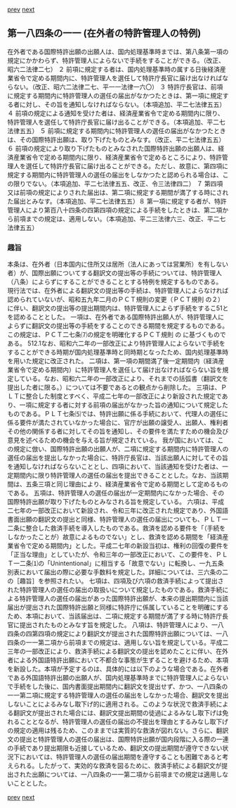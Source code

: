 [prev](/specific/markdowns/特許法/261_Mp-Ch_9-At_184_10.md)
[next](/specific/markdowns/特許法/263_Mp-Ch_9-At_184_12.md)
## 第一八四条の一一 (在外者の特許管理人の特例)
在外者である国際特許出願の出願人は、国内処理基準時までは、第八条第一項の規定にかかわらず、特許管理人によらないで手続をすることができる。（改正、昭六二法律二七）
２ 前項に規定する者は、国内処理基準時の属する日後経済産業省令で定める期間内に、特許管理人を選任して特許庁長官に届け出なければならない。（改正、昭六二法律二七、平一一法律一六〇）
３ 特許庁長官は、前項に規定する期間内に特許管理人の選任の届出がなかつたときは、第一項に規定する者に対し、その旨を通知しなければならない。（本項追加、平二七法律五五）
４ 前項の規定による通知を受けた者は、経済産業省令で定める期間内に限り、特許管理人を選任して特許庁長官に届け出ることができる。（本項追加、平二七法律五五）
５ 前項に規定する期間内に特許管理人の選任の届出がなかつたときは、その国際特許出願は、取り下げたものとみなす。（改正、平二七法律五五）
６ 前項の規定により取り下げたものとみなされた国際特許出願の出願人は、経済産業省令で定める期間内に限り、経済産業省令で定めるところにより、特許管理人を選任して特許庁長官に届け出ることができる。ただし、故意に、第四項に規定する期間内に特許管理人の選任の届出をしなかつたと認められる場合は、この限りでない。（本項追加、平二七法律五五、改正、令三法律四二）
７ 第四項又は前項の規定によりされた届出は、第二項に規定する期間が満了する時にされた届出とみなす。（本項追加、平二七法律五五）８ 第一項に規定する者が、特許管理人により第百八十四条の四第四項の規定による手続をしたときは、第二項から前項までの規定は、適用しない。（本項追加、平二三法律六三、改正、平二七法律五五）

### 趣旨
本条は、在外者（日本国内に住所又は居所（法人にあっては営業所）を有しない者）が、国際出願についてする翻訳文の提出等の手続については、特許管理人（八条）によらずにすることができることとする特例を規定するものである。
現行法では、在外者による翻訳文の提出等の手続は、特許管理人によらなければ認められていないが、昭和五九年二月のＰＣＴ規則の変更（ＰＣＴ規則 の２）に伴い、翻訳文の提出等の提出期間内は、特許管理人によらず手続をするこ51とを認めることとした。
一項は、在外者である国際特許出願人が、特許管理人によらずに翻訳文の提出等の手続をすることのできる期間を規定するものである。この規定は、ＰＣＴ二七条⑺の規定を明確化するＰＣＴ規則 の に基づくものである。
512.1なお、昭和六二年の一部改正により特許管理人によらないで手続をすることができる時期が国内処理基準時と同時期となったため、国内処理基準時を用いた規定に改正された。
二項は、第一項の期間満了後一定期間内（経済産業省令で定める期間内）に特許管理人を選任して届け出なければならない旨を規定している。なお、昭和六二年の一部改正により、それまでの括弧書（翻訳文を提出した者に限る。）については不要であるとの観点から削除した。
三項は、ＰＬＴに整合した制度とすべく、平成二七年の一部改正により新設された規定であり、一項に規定する者に対する前項の届出がなかった旨の通知について規定したものである。ＰＬＴ七条⑸では、特許出願に係る手続において、代理人の選任に係る要件が満たされていなかった場合に、官庁が出願の譲受人、出願人、権利者その他の関係する者に対してその旨を通知し、その要件を満たすための機会及び意見を述べるための機会を与える旨が規定されている。
我が国においては、この規定に倣い、国際特許出願の出願人が、二項に規定する期間内に特許管理人の選任の届出を提出しなかった場合に、特許庁長官は、当該出願人に対してその旨を通知しなければならないこととし、四項において、当該通知を受けた者は、一定期間内に限り特許管理人の選任の届出を提出できることとした。なお、当該期間は、五条三項と同じ理由により、経済産業省令で定める期間として定めるものである。
五項は、特許管理人の選任の届出が一定期間内になかった場合、その国際特許出願が取り下げたものとみなされる旨を規定している。
六項は、平成二七年の一部改正において新設され、令和三年に改正された規定であり、外国語書面出願の翻訳文の提出と同様、特許管理人の選任の届出についても、ＰＬＴ一二条に整合した救済手続を導入したものである。救済を認める要件を「（手続をしなかったことが）故意によるものでない」とし、救済を認める期間を「経済産業省令で定める期間内」とした。平成二七年の新設当初は、権利の回復の要件を「正当な理由」としていたが、令和三年の一部改正において、この要件を、ＰＬＴ一二条⑴の「Unintentional」に相当する「故意でない」に転換し、一九五条別表において届出の際に必要な手数料を規定した。詳細については、三六条の二の［趣旨］を参照されたい。
七項は、四項及び六項の救済手続によって提出された特許管理人の選任の届出の取扱いについて規定したものである。救済手続による特許管理人の選任の届出があった国際特許出願が、本来の提出期間内に当該届出が提出された国際特許出願と同様に特許庁に係属していることを明確にするため、本項において、当該届出は、二項に規定する期間が満了する時に特許庁長官に提出されたものとみなす旨を規定した。
八項は、特許管理人により、一八四条の四第四項の規定により翻訳文が提出された国際特許出願については、一八四条の一一第二項から前項までの規定は、適用しない旨を規定している。平成二三年の一部改正により、救済手続による翻訳文の提出を認めたことに伴い、在外者による外国語特許出願において不都合な事態が生ずることを避けるため、本項を新設した。本項が予定するのは、具体的には以下のような場合である。在外者である外国語特許出願の出願人が、国内処理基準時までに特許管理人によらないで手続をした後に、国内書面提出期間内に翻訳文を提出せず、かつ、一八四条の一一第二項に規定する特許管理人の選任の届出をしなかった場合、翻訳文を提出しないことによるみなし取下げ的に適用される。このような状況で救済手続による翻訳文が提出された場合には、翻訳文提出期間の徒過によるみなし取下げは免れることとなるが、特許管理人の選任の届出の不提出を理由とするみなし取下げの規定の適用は残るため、このままでは実質的な救済が図れない。さらに、翻訳文の提出と特許管理人の選任の届出は、国際特許出願が国内段階に入る際の一連の手続であり提出期限も近接しているため、翻訳文の提出期間が遵守できない状況下においては、特許管理人の選任の届出期間を遵守することも困難であると考えられる。したがって、実効的な救済を図るために、救済手続による翻訳文が提出された出願については、一八四条の一一第二項から前項までの規定は適用しないこととした。

[prev](/specific/markdowns/特許法/261_Mp-Ch_9-At_184_10.md)
[next](/specific/markdowns/特許法/263_Mp-Ch_9-At_184_12.md)